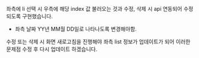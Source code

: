 좌측에 li 선택 시 우측에 해당 index 값 불러오는 것과 수정, 삭제 시 api 연동되어 수정되도록 구현했습니다.
* 좌측 날짜 YY년 MM월 DD일로 나타나도록 변경해야함.

수정 또는 삭제 시 화면 새로고침을 진행해야 좌측 list 정보가 업데이트가 되어 이러한 문제점 수정 후 다시 업데이트 하겠습니다.
